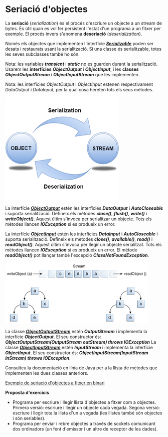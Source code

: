 # Seriació d'objectes

La **seriació** (*serialization*) és el procés d'escriure un objecte a un stream de bytes. És útil quan es vol fer persistent l'estat d'un programa a un fitxer per exemple. El procés invers s'anomena **deseriació** (*deserialization*).

Només els objectes que implementen l'interfície [***Serializable***](https://docs.oracle.com/en/java/javase/19/docs/api/java.base/java/io/Serializable.html) poden ser desats i restaurats usant la serialització. Si una classe és serialitzable, totes les seves subclasses també ho són.

Nota: les variables ***transient*** i ***static*** no es guarden durant la serialització.
Usarem les **interfícies** ***ObjectOutput*** i ***ObjectInput***, i les **classes** ***ObjectOutputStream*** i ***ObjectInputStream*** que les implementen.

Nota: les interfícies *ObjectOutput* i *ObjectInput* estenen respectivament *DataOutput* i *DataInput*, per la qual cosa hereten tots els seus mètodes.

![](/damm06/assets/1.1/1.1.io/object-serialization.png)

La interfície [***ObjectOutput***](https://docs.oracle.com/en/java/javase/19/docs/api/java.base/java/io/ObjectOutput.html) estén les interfícies ***DataOutput*** i ***AutoCloseable*** i suporta serialització. Defineix els mètodes ***close()***, ***flush()***, ***write()*** i ***writeObject()***. Aquest últim s'invoca per serialitzar un objecte. Tots els mètodes llancen ***IOException*** si es produeix un error.

La interfície [***ObjectInput***](https://docs.oracle.com/en/java/javase/19/docs/api/java.base/java/io/ObjectInput.html) estén les interfícies ***DataInput*** i ***AutoCloseable*** i suporta serialització. Defineix els mètodes ***close()***, ***available()***, ***read()*** i ***readObject()***. Aquest últim s'invoca per llegir un objecte serialitzat. Tots els mètodes llancen ***IOException*** si es produeix un error. El mètode ***readObject()*** pot llançar també l'excepció ***ClassNotFoundException***.

![](/damm06/assets/1.1/1.1.io/io-trav.gif)

La classe [***ObjectOutputStream***](https://docs.oracle.com/en/java/javase/19/docs/api/java.base/java/io/ObjectOutputStream.html) estén ***OutputStream*** i implementa la interfície ***ObjectOutput***. El seu constructor és: ***ObjectOutputStream(OutputStream outStream) throws IOException***
La classe [***ObjectInputStream***](https://docs.oracle.com/en/java/javase/19/docs/api/java.base/java/io/ObjectInputStream.html) estén ***InputStream*** i implementa la interfície ***ObjectInput***. El seu constructor és: ***ObjectInputStream(InputStream inStream) throws IOException***.

Consulteu la documentació en línia de Java per a la llista de mètodes que implementen les dues classes anteriors.

[Exemple de seriació d'objectes a fitxer en binari](/damm06/assets/1.1/1.1.io/contactobjectstream.zip)

**Proposta d'exercicis**

 * Programa per escriure i llegir llista d'objectes a fitxer com a objectes. Primera versió: escriure i llegir un objecte cada vegada. Segona versió: escriure i llegir tota la llista d'un a vegada (les llistes també són objectes i són seriables).
 * Programa per enviar i rebre objectes a través de sockets comunicant dos ordinadors (un fent d'emissor i un altre de receptor de les dades).